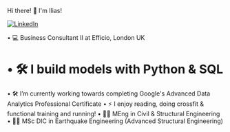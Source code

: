 Hi there! 👋 I'm Ilias!

[![LinkedIn](https://img.shields.io/badge/LinkedIn-blue?style=for-the-badge&logo=linkedin)](https://www.linkedin.com/in/iliasdalagiorgos/)

• 💻 Business Consultant II at Efficio, London UK
# • 🛠️ I build models with Python & SQL
• 🛠️ I’m currently working towards completing Google's Advanced Data Analytics Professional Certificate
• ⚡ I enjoy reading, doing crossfit & functional training and running!
• 🧑‍🎓 MEng in Civil & Structural Engineering
• 🧑‍🎓 MSc DIC in Earthquake Engineering (Advanced Structural Engineering)
